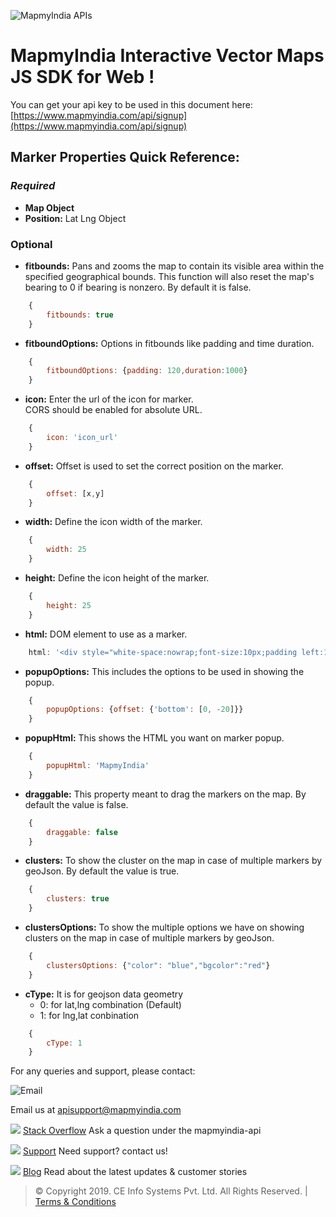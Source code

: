 ![MapmyIndia APIs](https://www.mapmyindia.com/api/img/mapmyindia-api.png)
# MapmyIndia Interactive Vector Maps JS SDK for Web !

You can get your api key to be used in this document here: [https://www.mapmyindia.com/api/signup](https://www.mapmyindia.com/api/signup)

## Marker Properties Quick Reference:

### *Required*

- **Map Object**
- **Position:** Lat Lng Object

### Optional

- **fitbounds:** Pans and zooms the map to contain its visible area within the specified geographical bounds. This function will also reset the map's bearing to 0 if bearing is nonzero. By default it is false.

```js
    {
        fitbounds: true
    }
```

- **fitboundOptions:** Options in fitbounds like padding and time duration.

```js
    {
        fitboundOptions: {padding: 120,duration:1000}
    }
```

- **icon:** Enter the url of the icon for marker.<br> CORS should be enabled for absolute URL.

```js
    {
        icon: 'icon_url'
    }
```

- **offset:** Offset is used to set the correct position on the marker.

```js
    {
        offset: [x,y]
    }
```

- **width:** Define the icon width of the marker.

```js
    {
        width: 25
    }
```

- **height:** Define the icon height of the marker.

```js
    {
        height: 25
    }
```

- **html:** DOM element to use as a marker.

```js
    html: '<div style="white-space:nowrap;font-size:10px;padding left:15px;color:#fff">Hello World</div>'
```

- **popupOptions:** This includes the options to be used in showing the popup.

```js
    {
        popupOptions: {offset: {'bottom': [0, -20]}}
    }
```

- **popupHtml:** This shows the HTML you want on marker popup.

```js
    {
        popupHtml: 'MapmyIndia'
    }
```

- **draggable:** This property meant to drag the markers on the map. By default the value is false.

```js
    {
        draggable: false
    }
```

- **clusters:** To show the cluster on the map in case of multiple markers by geoJson. By default the value is true.

```js
    {
        clusters: true
    }
```

- **clustersOptions:** To show the multiple options we have on showing clusters on the map in case of multiple markers by geoJson.

```js
    {
        clustersOptions: {"color": "blue","bgcolor":"red"}
    }
```

- **cType:** It is for geojson data geometry<br>
    - 0: for lat,lng combination (Default)<br>
    - 1: for lng,lat conbination

```js
    {
        cType: 1
    }
```



For any queries and support, please contact: 

![Email](https://www.google.com/a/cpanel/mapmyindia.co.in/images/logo.gif?service=google_gsuite) 

Email us at [apisupport@mapmyindia.com](mailto:apisupport@mapmyindia.com)

![](https://www.mapmyindia.com/api/img/icons/stack-overflow.png)
[Stack Overflow](https://stackoverflow.com/questions/tagged/mapmyindia-api)
Ask a question under the mapmyindia-api

![](https://www.mapmyindia.com/api/img/icons/support.png)
[Support](https://www.mapmyindia.com/api/index.php#f_cont)
Need support? contact us!

![](https://www.mapmyindia.com/api/img/icons/blog.png)
[Blog](http://www.mapmyindia.com/blog/)
Read about the latest updates & customer stories


> © Copyright 2019. CE Info Systems Pvt. Ltd. All Rights Reserved. | [Terms & Conditions](http://www.mapmyindia.com/api/terms-&-conditions)
